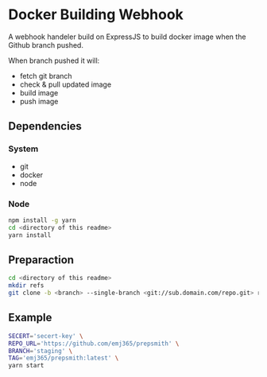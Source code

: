 # Docker Building Webhook

A webhook handeler build on ExpressJS to build docker image when the Github branch pushed.

When branch pushed it will:

* fetch git branch
* check & pull updated image
* build image
* push image

## Dependencies

### System

* git
* docker
* node

### Node

```bash
npm install -g yarn
cd <directory of this readme>
yarn install
```

## Preparaction

```bash
cd <directory of this readme>
mkdir refs
git clone -b <branch> --single-branch <git://sub.domain.com/repo.git> repo
```

## Example

```bash
SECERT='secert-key' \
REPO_URL='https://github.com/emj365/prepsmith' \
BRANCH='staging' \
TAG='emj365/prepsmith:latest' \
yarn start
```
